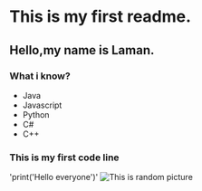 # This is my first readme.
## Hello,my name is Laman.
### What i know?
* Java
* Javascript
* Python
* C#
* C++
### This is my first code line
'print('Hello everyone')'
![This is random picture](https://www.google.com/url?sa=i&url=https%3A%2F%2Fgithub.blog%2Fcategory%2Fproduct%2F&psig=AOvVaw2ZVetbbn95I-NLL9Ux3T-U&ust=1692969366949000&source=images&cd=vfe&opi=89978449&ved=0CBAQjRxqFwoTCKiPsPvD9oADFQAAAAAdAAAAABAI)